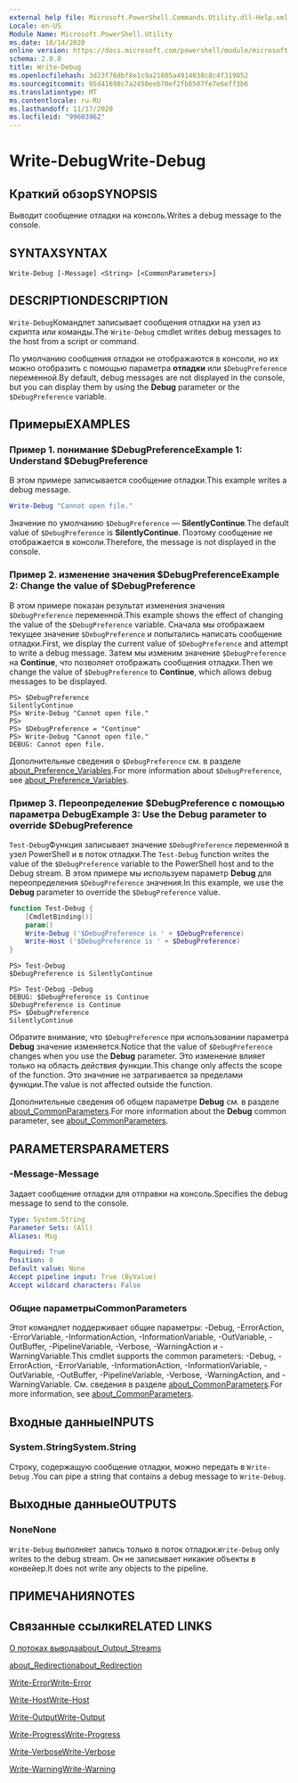 ```yaml
---
external help file: Microsoft.PowerShell.Commands.Utility.dll-Help.xml
Locale: en-US
Module Name: Microsoft.PowerShell.Utility
ms.date: 10/14/2020
online version: https://docs.microsoft.com/powershell/module/microsoft.powershell.utility/write-debug?view=powershell-7.2&WT.mc_id=ps-gethelp
schema: 2.0.0
title: Write-Debug
ms.openlocfilehash: 3d23f76dbf8e1c9a21805a4914038c8c4f319852
ms.sourcegitcommit: 95d41698c7a2450eeb70ef2fb6507fe7e6eff3b6
ms.translationtype: MT
ms.contentlocale: ru-RU
ms.lasthandoff: 11/17/2020
ms.locfileid: "99603962"
---
```

# <span data-ttu-id="3e7eb-102">Write-Debug</span><span class="sxs-lookup"><span data-stu-id="3e7eb-102">Write-Debug</span></span>

## <span data-ttu-id="3e7eb-103">Краткий обзор</span><span class="sxs-lookup"><span data-stu-id="3e7eb-103">SYNOPSIS</span></span>
<span data-ttu-id="3e7eb-104">Выводит сообщение отладки на консоль.</span><span class="sxs-lookup"><span data-stu-id="3e7eb-104">Writes a debug message to the console.</span></span>

## <span data-ttu-id="3e7eb-105">SYNTAX</span><span class="sxs-lookup"><span data-stu-id="3e7eb-105">SYNTAX</span></span>

```
Write-Debug [-Message] <String> [<CommonParameters>]
```

## <span data-ttu-id="3e7eb-106">DESCRIPTION</span><span class="sxs-lookup"><span data-stu-id="3e7eb-106">DESCRIPTION</span></span>

<span data-ttu-id="3e7eb-107">`Write-Debug`Командлет записывает сообщения отладки на узел из скрипта или команды.</span><span class="sxs-lookup"><span data-stu-id="3e7eb-107">The `Write-Debug` cmdlet writes debug messages to the host from a script or command.</span></span>

<span data-ttu-id="3e7eb-108">По умолчанию сообщения отладки не отображаются в консоли, но их можно отобразить с помощью параметра **отладки** или `$DebugPreference` переменной.</span><span class="sxs-lookup"><span data-stu-id="3e7eb-108">By default, debug messages are not displayed in the console, but you can display them by using the **Debug** parameter or the `$DebugPreference` variable.</span></span>

## <span data-ttu-id="3e7eb-109">Примеры</span><span class="sxs-lookup"><span data-stu-id="3e7eb-109">EXAMPLES</span></span>

### <span data-ttu-id="3e7eb-110">Пример 1. понимание $DebugPreference</span><span class="sxs-lookup"><span data-stu-id="3e7eb-110">Example 1: Understand $DebugPreference</span></span>

<span data-ttu-id="3e7eb-111">В этом примере записывается сообщение отладки.</span><span class="sxs-lookup"><span data-stu-id="3e7eb-111">This example writes a debug message.</span></span>

```powershell
Write-Debug "Cannot open file."
```

<span data-ttu-id="3e7eb-112">Значение по умолчанию `$DebugPreference` — **SilentlyContinue**.</span><span class="sxs-lookup"><span data-stu-id="3e7eb-112">The default value of `$DebugPreference` is **SilentlyContinue**.</span></span> <span data-ttu-id="3e7eb-113">Поэтому сообщение не отображается в консоли.</span><span class="sxs-lookup"><span data-stu-id="3e7eb-113">Therefore, the message is not displayed in the console.</span></span>

### <span data-ttu-id="3e7eb-114">Пример 2. изменение значения $DebugPreference</span><span class="sxs-lookup"><span data-stu-id="3e7eb-114">Example 2: Change the value of $DebugPreference</span></span>

<span data-ttu-id="3e7eb-115">В этом примере показан результат изменения значения `$DebugPreference` переменной.</span><span class="sxs-lookup"><span data-stu-id="3e7eb-115">This example shows the effect of changing the value of the `$DebugPreference` variable.</span></span> <span data-ttu-id="3e7eb-116">Сначала мы отображаем текущее значение `$DebugPreference` и попытались написать сообщение отладки.</span><span class="sxs-lookup"><span data-stu-id="3e7eb-116">First, we display the current value of `$DebugPreference` and attempt to write a debug message.</span></span> <span data-ttu-id="3e7eb-117">Затем мы изменим значение `$DebugPreference` на **Continue**, что позволяет отображать сообщения отладки.</span><span class="sxs-lookup"><span data-stu-id="3e7eb-117">Then we change the value of `$DebugPreference` to **Continue**, which allows debug messages to be displayed.</span></span>

```
PS> $DebugPreference
SilentlyContinue
PS> Write-Debug "Cannot open file."
PS>
PS> $DebugPreference = "Continue"
PS> Write-Debug "Cannot open file."
DEBUG: Cannot open file.
```

<span data-ttu-id="3e7eb-118">Дополнительные сведения о `$DebugPreference` см. в разделе [about_Preference_Variables](/powershell/module/Microsoft.PowerShell.Core/About/about_Preference_Variables).</span><span class="sxs-lookup"><span data-stu-id="3e7eb-118">For more information about `$DebugPreference`, see [about_Preference_Variables](/powershell/module/Microsoft.PowerShell.Core/About/about_Preference_Variables).</span></span>

### <span data-ttu-id="3e7eb-119">Пример 3. Переопределение $DebugPreference с помощью параметра Debug</span><span class="sxs-lookup"><span data-stu-id="3e7eb-119">Example 3: Use the Debug parameter to override $DebugPreference</span></span>

<span data-ttu-id="3e7eb-120">`Test-Debug`Функция записывает значение `$DebugPreference` переменной в узел PowerShell и в поток отладки.</span><span class="sxs-lookup"><span data-stu-id="3e7eb-120">The `Test-Debug` function writes the value of the `$DebugPreference` variable to the PowerShell host and to the Debug stream.</span></span> <span data-ttu-id="3e7eb-121">В этом примере мы используем параметр **Debug** для переопределения `$DebugPreference` значения.</span><span class="sxs-lookup"><span data-stu-id="3e7eb-121">In this example, we use the **Debug** parameter to override the `$DebugPreference` value.</span></span>

```powershell
function Test-Debug {
    [CmdletBinding()]
    param()
    Write-Debug ('$DebugPreference is ' + $DebugPreference)
    Write-Host ('$DebugPreference is ' + $DebugPreference)
}
```

```
PS> Test-Debug
$DebugPreference is SilentlyContinue

PS> Test-Debug -Debug
DEBUG: $DebugPreference is Continue
$DebugPreference is Continue
PS> $DebugPreference
SilentlyContinue
```

<span data-ttu-id="3e7eb-122">Обратите внимание, что `$DebugPreference` при использовании параметра **Debug** значение изменяется.</span><span class="sxs-lookup"><span data-stu-id="3e7eb-122">Notice that the value of `$DebugPreference` changes when you use the **Debug** parameter.</span></span> <span data-ttu-id="3e7eb-123">Это изменение влияет только на область действия функции.</span><span class="sxs-lookup"><span data-stu-id="3e7eb-123">This change only affects the scope of the function.</span></span> <span data-ttu-id="3e7eb-124">Это значение не затрагивается за пределами функции.</span><span class="sxs-lookup"><span data-stu-id="3e7eb-124">The value is not affected outside the function.</span></span>

<span data-ttu-id="3e7eb-125">Дополнительные сведения об общем параметре **Debug** см. в разделе [about_CommonParameters](https://go.microsoft.com/fwlink/?LinkID=113216).</span><span class="sxs-lookup"><span data-stu-id="3e7eb-125">For more information about the **Debug** common parameter, see [about_CommonParameters](https://go.microsoft.com/fwlink/?LinkID=113216).</span></span>

## <span data-ttu-id="3e7eb-126">PARAMETERS</span><span class="sxs-lookup"><span data-stu-id="3e7eb-126">PARAMETERS</span></span>

### <span data-ttu-id="3e7eb-127">-Message</span><span class="sxs-lookup"><span data-stu-id="3e7eb-127">-Message</span></span>

<span data-ttu-id="3e7eb-128">Задает сообщение отладки для отправки на консоль.</span><span class="sxs-lookup"><span data-stu-id="3e7eb-128">Specifies the debug message to send to the console.</span></span>

```yaml
Type: System.String
Parameter Sets: (All)
Aliases: Msg

Required: True
Position: 0
Default value: None
Accept pipeline input: True (ByValue)
Accept wildcard characters: False
```

### <span data-ttu-id="3e7eb-129">Общие параметры</span><span class="sxs-lookup"><span data-stu-id="3e7eb-129">CommonParameters</span></span>

<span data-ttu-id="3e7eb-130">Этот командлет поддерживает общие параметры: -Debug, -ErrorAction, -ErrorVariable, -InformationAction, -InformationVariable, -OutVariable, -OutBuffer, -PipelineVariable, -Verbose, -WarningAction и -WarningVariable.</span><span class="sxs-lookup"><span data-stu-id="3e7eb-130">This cmdlet supports the common parameters: -Debug, -ErrorAction, -ErrorVariable, -InformationAction, -InformationVariable, -OutVariable, -OutBuffer, -PipelineVariable, -Verbose, -WarningAction, and -WarningVariable.</span></span> <span data-ttu-id="3e7eb-131">См. сведения в разделе [about_CommonParameters](https://go.microsoft.com/fwlink/?LinkID=113216).</span><span class="sxs-lookup"><span data-stu-id="3e7eb-131">For more information, see [about_CommonParameters](https://go.microsoft.com/fwlink/?LinkID=113216).</span></span>

## <span data-ttu-id="3e7eb-132">Входные данные</span><span class="sxs-lookup"><span data-stu-id="3e7eb-132">INPUTS</span></span>

### <span data-ttu-id="3e7eb-133">System.String</span><span class="sxs-lookup"><span data-stu-id="3e7eb-133">System.String</span></span>

<span data-ttu-id="3e7eb-134">Строку, содержащую сообщение отладки, можно передать в `Write-Debug` .</span><span class="sxs-lookup"><span data-stu-id="3e7eb-134">You can pipe a string that contains a debug message to `Write-Debug`.</span></span>

## <span data-ttu-id="3e7eb-135">Выходные данные</span><span class="sxs-lookup"><span data-stu-id="3e7eb-135">OUTPUTS</span></span>

### <span data-ttu-id="3e7eb-136">None</span><span class="sxs-lookup"><span data-stu-id="3e7eb-136">None</span></span>

<span data-ttu-id="3e7eb-137">`Write-Debug` выполняет запись только в поток отладки.</span><span class="sxs-lookup"><span data-stu-id="3e7eb-137">`Write-Debug` only writes to the debug stream.</span></span> <span data-ttu-id="3e7eb-138">Он не записывает никакие объекты в конвейер.</span><span class="sxs-lookup"><span data-stu-id="3e7eb-138">It does not write any objects to the pipeline.</span></span>

## <span data-ttu-id="3e7eb-139">ПРИМЕЧАНИЯ</span><span class="sxs-lookup"><span data-stu-id="3e7eb-139">NOTES</span></span>

## <span data-ttu-id="3e7eb-140">Связанные ссылки</span><span class="sxs-lookup"><span data-stu-id="3e7eb-140">RELATED LINKS</span></span>

[<span data-ttu-id="3e7eb-141">О потоках вывода</span><span class="sxs-lookup"><span data-stu-id="3e7eb-141">about_Output_Streams</span></span>](../Microsoft.PowerShell.Core/About/about_Output_Streams.md)

[<span data-ttu-id="3e7eb-142">about_Redirection</span><span class="sxs-lookup"><span data-stu-id="3e7eb-142">about_Redirection</span></span>](../Microsoft.PowerShell.Core/About/about_Redirection.md)

[<span data-ttu-id="3e7eb-143">Write-Error</span><span class="sxs-lookup"><span data-stu-id="3e7eb-143">Write-Error</span></span>](Write-Error.md)

[<span data-ttu-id="3e7eb-144">Write-Host</span><span class="sxs-lookup"><span data-stu-id="3e7eb-144">Write-Host</span></span>](Write-Host.md)

[<span data-ttu-id="3e7eb-145">Write-Output</span><span class="sxs-lookup"><span data-stu-id="3e7eb-145">Write-Output</span></span>](Write-Output.md)

[<span data-ttu-id="3e7eb-146">Write-Progress</span><span class="sxs-lookup"><span data-stu-id="3e7eb-146">Write-Progress</span></span>](Write-Progress.md)

[<span data-ttu-id="3e7eb-147">Write-Verbose</span><span class="sxs-lookup"><span data-stu-id="3e7eb-147">Write-Verbose</span></span>](Write-Verbose.md)

[<span data-ttu-id="3e7eb-148">Write-Warning</span><span class="sxs-lookup"><span data-stu-id="3e7eb-148">Write-Warning</span></span>](Write-Warning.md)
